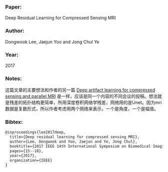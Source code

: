 ### Paper:

Deep Residual Learning for Compressed Sensing MRI

### Author:

Dongwook Lee, Jaejun Yoo and Jong Chul Ye

### Year:

2017

### Notes:

这篇文章的主要想法和作者的另一篇 [Deep artifact learning for compressed sensing and parallel MRI](deep-artifact-learning-for-compressed-sensing-and-parallel-mri.md) 是一样，应该是同一个内容的不同会议的投稿。想法就是残差的拓扑结构更简单，所用深度卷积网络学残差，网络用的是Unet。因为mri数据是复数形式，所以作者考虑用两个网络来表示，一个是角度，一个是幅值。

### Bibtex:

```latex
@inproceedings{lee2017deep,
  title={Deep residual learning for compressed sensing MRI},
  author={Lee, Dongwook and Yoo, Jaejun and Ye, Jong Chul},
  booktitle={2017 IEEE 14th International Symposium on Biomedical Imaging (ISBI 2017)},
  pages={15--18},
  year={2017},
  organization={IEEE}
}
```